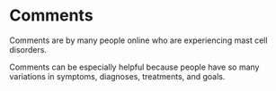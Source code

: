 [//]: # (
source: gpt-3 + jph editing
tags: comments
)

# Comments

Comments are by many people online who are experiencing mast cell disorders.

Comments can be especially helpful because people have so many variations in symptoms, diagnoses, treatments, and goals.
